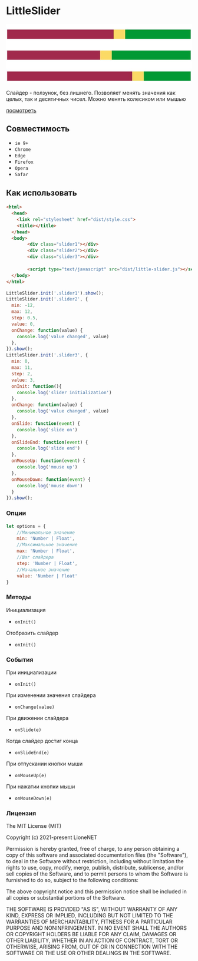 # LittleSlider

![alt text](/assets/1.JPG)

Слайдер - ползунок, без лишнего.
Позволяет менять значения как целых, так и десятичных чисел.
Можно менять колесиком или мышью

[посмотреть](https://lionenet.github.io/Little-Slider/dist/)

## Совместимость

* `ie 9+`
* `Chrome`	
* `Edge`	
* `Firefox`
*	`Opera`	
* `Safar`

## Как использовать

```html
<html>
  <head>
    <link rel="stylesheet" href="dist/style.css">
    <title></title>
  </head>
  <body>
		<div class="slider1"></div>
		<div class="slider2"></div>
		<div class="slider3"></div>

		<script type="text/javascript" src="dist/little-slider.js"></script>
  </body>
</html>
```

```js
LittleSlider.init('.slider1').show();
LittleSlider.init('.slider2', {
  min: -12,
  max: 12,
  step: 0.5,
  value: 0,
  onChange: function(value) {
    console.log('value changed', value)
  },
}).show();
LittleSlider.init('.slider3', {
  min: 0,
  max: 11,
  step: 2,
  value: 3,
  onInit: function(){
    console.log('slider initialization')
  },
  onChange: function(value) {
    console.log('value changed', value)
  },
  onSlide: function(event) {
    console.log('slide on')
  },
  onSlideEnd: function(event) {
    console.log('slide end')
  },
  onMouseUp: function(event) {
    console.log('mouse up')
  },
  onMouseDown: function(event) {
    console.log('mouse down')
  }
}).show();
```

### Опции

```js
let options = {
	//Минимальное значение
	min: 'Number | Float',
	//Максимальное значение
	max: 'Number | Float',
	//Шаг слайдера
	step: 'Number | Float',
	//Начальное значение
	value: 'Number | Float'
}
```

### Методы 

Инициализация
- ``onInit()``

Отобразить слайдер
- ``onInit()``



### События

При инициализации
- ``onInit()``

При изменении значения слайдера
- ``onChange(value)``

При движении слайдера
- ``onSlide(e)``

Когда слайдер достиг конца
- ``onSlideEnd(e)``

При отпускании кнопки мыши
- ``onMouseUp(e)``

При нажатии кнопки мыши
- ``onMouseDown(e)``


### Лицензия

The MIT License (MIT)

Copyright (c) 2021-present LioneNET

Permission is hereby granted, free of charge, to any person obtaining a copy of this software and associated documentation files (the "Software"), to deal in the Software without restriction, including without limitation the rights to use, copy, modify, merge, publish, distribute, sublicense, and/or sell copies of the Software, and to permit persons to whom the Software is furnished to do so, subject to the following conditions:

The above copyright notice and this permission notice shall be included in all copies or substantial portions of the Software.

THE SOFTWARE IS PROVIDED "AS IS", WITHOUT WARRANTY OF ANY KIND, EXPRESS OR IMPLIED, INCLUDING BUT NOT LIMITED TO THE WARRANTIES OF MERCHANTABILITY, FITNESS FOR A PARTICULAR PURPOSE AND NONINFRINGEMENT. IN NO EVENT SHALL THE AUTHORS OR COPYRIGHT HOLDERS BE LIABLE FOR ANY CLAIM, DAMAGES OR OTHER LIABILITY, WHETHER IN AN ACTION OF CONTRACT, TORT OR OTHERWISE, ARISING FROM, OUT OF OR IN CONNECTION WITH THE SOFTWARE OR THE USE OR OTHER DEALINGS IN THE SOFTWARE.
